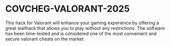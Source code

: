 # COVCHEG-VALORANT-2025
This hack for Valorant will enhance your gaming experience by offering a great wallhack that allows you to play without any restrictions. The software has been time-tested and is considered one of the most convenient and secure valorant cheats on the market.
